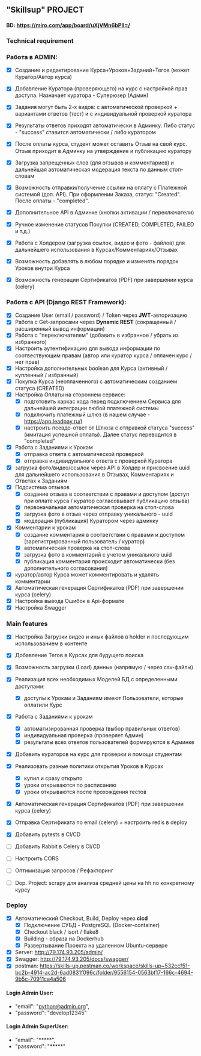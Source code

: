 ## "Skillsup" PROJECT
#### BD:     https://miro.com/app/board/uXjVMn6bPlI=/

### Technical requirement

### Работа в ADMIN:
- [x] Создание и редактирование Курса+Уроков+Заданий+Тегов (может Куратор/Автор курса)
- [x] Добавление Куратора (проверяющего) на курс с настройкой прав доступа. Назначает куратора - Суперюзер (Админ)
- [x] Задания могут быть 2-х видов: с автоматической проверкой + вариантами ответов (тест) и с индивидуальной проверкой куратора
- [x] Результаты ответов приходят автоматически в Админку. Либо статус - "success" ставится автоматически / либо куратором
- [x] После оплаты курса, студент может оставить Отзыв на свой курс. Отзыв приходит в Админку на утверждение и публикацию куратору
- [x] Загрузка запрещенных слов (для отзывов и комментариев) и дальнейшая автоматическая модерация текста по данным стоп-словам
- [x] Возможность отправки/получение ссылки на оплату с Платежной системой (доп. API). При оформлении Заказа, статус: "Created". После оплаты - "completed".
- [x] Дополнительное API в Админке (кнопки активации / переключатели)
- [x] Ручное изменение статусов Покупки (CREATED, COMPLETED, FAILED и т.д.)
- [x] Работа с Холдером (загрузка ссылок, видео и фото - файлов) для дальнейшего использования в Курсах/Комментариях/Отзывах
- [x] Возможность добавлять в любом порядке и изменять порядок Уроков внутри Курса
- [x] Возможность генерации Сертификатов (PDF) при завершении курса (celery)



### Работа с API (Django REST Framework):
- [x] Создание User (email / password) / Token через **JWT**-авторизацию
- [x] Работа с Get-запросами через **Dynamic REST** (сокращенный / расширенный вывод информации)
- [x] Работа с "переключателем" (добавить в избранное / убрать из избранного)
- [x] Настроить аутентификацию для вывода информации по соотвествующим правам (автор или куратор курса / оплачен курс / нет прав)
- [x] Настройка дополнительных boolean для Курса (активный / купленный / избранный)
- [x] Покупка Курса (неоплаченного) с автоматическим созданием статуса (CREATED)
- [x] Настройка Оплаты на стороннем сервисе:
  - [x] подготовить каркас кода перед подключением Сервиса для дальнейшей интеграции любой платежной системы
  - [x] подключить платежный шлюз (в нашем случае - https://app.leadpay.ru/)
  - [x] настроить псевдо-ответ от Шлюза с отправкой статуса "success" (имитация успешной оплаты). Далее статус переводится в "completed"
- [x] Работа с Заданиями к Урокам
  - [x] отправка ответа с автоматической проверкой
  - [x] отправка индивидуального ответа с проверкой Куратора
- [x] загрузка фото/видео/ссылок через API в Холдер и присвоение uuid для дальнейшего использования в Отзывах, Комментариях и Ответах к Заданиям
- [x] Подсистема отзывов
  - [x] создание отзыва в соответствии с правами и доступом (доступ при оплате курса / куратор согласовывает публикацию отзыва)
  - [x] первоначальная автоматическая проверка на стоп-слова
  - [x] загрузка фото в отзыв через отправку уникального - uuid
  - [x] модерация (публикация) Куратором через админку
- [x] Комментарии к урокам
  - [x] создание комментария в соответствии с правами и доступом (зарегистрированный пользователь / куратор)
  - [x] автоматическая проверка на стоп-слова
  - [x] загрузка фото в комментарий с учетом уникального uuid
  - [x] публикация комментария происходит автоматически (без дополнительного согласования)
- [x] куратор/автор Курса может комментировать и удалять комментарии
- [x] Автоматическая генерация Сертификатов (PDF) при завершении курса (celery)
- [x] Настройка вывода Ошибок в Api-формате
- [x] Настройка Swagger

### Main features
- [x] Настройка Загрузки видео и иных файлов в holder и последующим использованием в контенте
- [x] Добавление Тегов в Курсах для будущего поиска
- [x] Возможность загрузки (Load) данных (напрямую / через csv-файлы)
- [x] Реализация всех необходимых Моделей БД с определенными доступами:
  - [x] доступы к Урокам и Заданиям имеют Пользователи, которые оплатили Курс
- [x] Работа с Заданиями к урокам
  - [x] автоматизированная проверка (выбор правильных ответов)
  - [x] индивидуальная проверка (проверяет Админ)
  - [x] результаты всех ответов пользователей формируются в Админке
- [x] Добавить кураторов на курс для проверки и помощи студентам
- [x] Реализовать разные политики открытия Уроков в Курсах
  - [x] купил и сразу открыто
  - [x] уроки открываются по расписанию
  - [x] уроки открываются после прохождения тестов
- [x] Автоматическая генерация Сертификатов (PDF) при завершении курса (celery)
- [x] Отправка Сертификата по email (celery) + настроить redis в deploy
- [x] Добавить pytests в CI/CD
- [ ] Добавить Rabbit в Celery в CI/CD
- [ ] Настроить CORS
- [ ] Оптимизация запросов / Рефакторинг

- [ ] Dop. Project: scrapy для анализа средней цены на hh по конкретному курсу

### Deploy
- [x] Автоматический Checkout, Build, Deploy через **cicd**
  - [x] Подключение СУБД - PostgreSQL (Docker-container)
  - [x] Checkout black / isort / flake8
  - [x] Building - образа на Dockerhub
  - [x] Развертывание Проекта на удаленном Ubuntu-сервере
- [x] Server: http://79.174.93.205/admin/
- [x] Swagger: http://79.174.93.205/docs/swagger/
- [x] postman: https://skills-up.postman.co/workspace/skills-up~532ccf51-bc2b-4914-ac2d-6ad0831f096c/folder/9556154-0563bf17-166c-4694-9b5c-70911ca4a506

#### Login Admin User:
- "email": "python@admin.org",
- "password": "develop12345"

#### Login Admin SuperUser:
- "email": "*****",
- "password": "*****"
